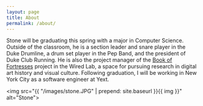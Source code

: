 ```yaml
---
layout: page
title: About
permalink: /about/
---
```


Stone will be graduating this spring with a major in Computer Science. Outside of the classroom, he is a section leader and snare player in the Duke Drumline, a drum set player in the Pep Band, and the president of Duke Club Running. He is also the project manager of the [Book of Fortresses](https://www.dukewired.org/projects/the-book-of-fortresses/) project in the Wired Lab, a space for pursuing research in digital art history and visual culture. Following graduation, I will be working in New York City as a software engineer at Yext.

<img src="{{ "/images/stone.JPG" | prepend: site.baseurl }}{{ img }}" alt="Stone">
